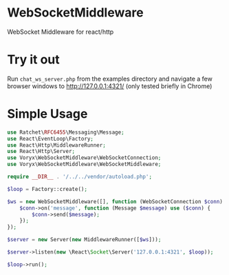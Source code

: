 # WebSocketMiddleware
WebSocket Middleware for react/http
# Try it out
Run `chat_ws_server.php` from the examples directory and navigate a few browser windows to http://127.0.0.1:4321/ (only tested briefly in Chrome)
# Simple Usage
```php
use Ratchet\RFC6455\Messaging\Message;
use React\EventLoop\Factory;
use React\Http\MiddlewareRunner;
use React\Http\Server;
use Voryx\WebSocketMiddleware\WebSocketConnection;
use Voryx\WebSocketMiddleware\WebSocketMiddleware;

require __DIR__ . '/../../vendor/autoload.php';

$loop = Factory::create();

$ws = new WebSocketMiddleware([], function (WebSocketConnection $conn) {
    $conn->on('message', function (Message $message) use ($conn) {
        $conn->send($message);
    });
});

$server = new Server(new MiddlewareRunner([$ws]));

$server->listen(new \React\Socket\Server('127.0.0.1:4321', $loop));

$loop->run();
```
